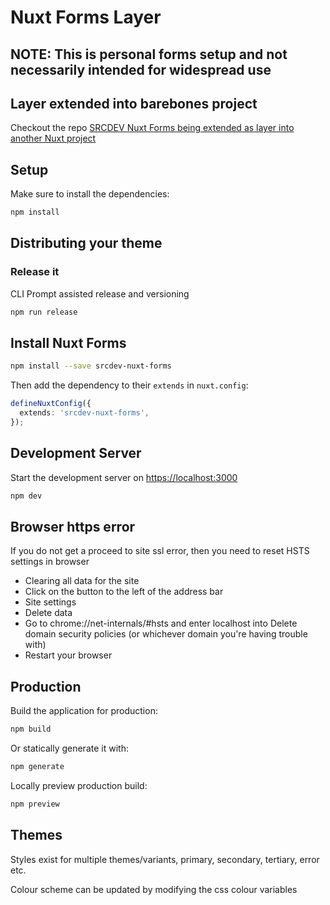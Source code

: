 # Nuxt Forms Layer

## NOTE: This is personal forms setup and not necessarily intended for widespread use

## Layer extended into barebones project

Checkout the repo [SRCDEV Nuxt Forms being extended as layer into another Nuxt project](https://github.com/srcdev/nuxt-extend-nuxt-forms)

## Setup

Make sure to install the dependencies:

```bash
npm install
```

## Distributing your theme

### Release it

CLI Prompt assisted release and versioning

```bash
npm run release
```

## Install Nuxt Forms

```bash
npm install --save srcdev-nuxt-forms
```

Then add the dependency to their `extends` in `nuxt.config`:

```ts
defineNuxtConfig({
  extends: 'srcdev-nuxt-forms',
});
```

## Development Server

Start the development server on <https://localhost:3000>

```bash
npm dev
```

## Browser https error

If you do not get a proceed to site ssl error, then you need to reset HSTS settings in browser

- Clearing all data for the site
- Click on the button to the left of the address bar
- Site settings
- Delete data
- Go to chrome://net-internals/#hsts and enter localhost into Delete domain security policies (or whichever domain you're having trouble with)
- Restart your browser

## Production

Build the application for production:

```bash
npm build
```

Or statically generate it with:

```bash
npm generate
```

Locally preview production build:

```bash
npm preview
```

## Themes

Styles exist for multiple themes/variants, primary, secondary, tertiary, error etc.

Colour scheme can be updated by modifying the css colour variables

